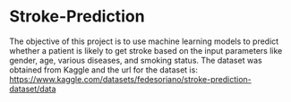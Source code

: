 # Stroke-Prediction
The objective of this project is to use machine learning models to predict whether a patient is likely to get stroke based on the input parameters like gender, age, various diseases, and smoking status. 
The dataset was obtained from Kaggle and the url for the dataset is: https://www.kaggle.com/datasets/fedesoriano/stroke-prediction-dataset/data
